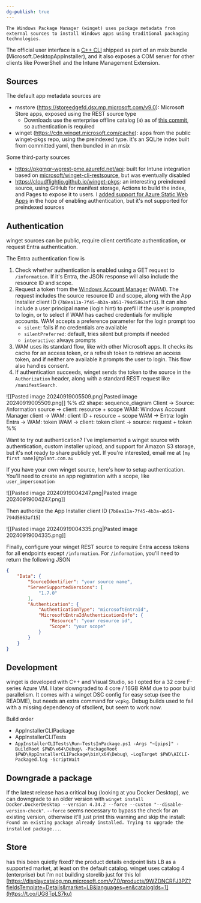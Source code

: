 ```yaml
---
dg-publish: true
---
```

	The Windows Package Manager (winget) uses package metadata from external sources to install Windows apps using traditional packaging technologies.
The official user interface is a [C++ CLI](https://github.com/microsoft/winget-cli) shipped as part of an msix bundle (Microsoft.DesktopAppInstaller), and it also exposes a COM server for other clients like PowerShell and the Intune Management Extension.
## Sources
The default app metadata sources are
* msstore (https://storeedgefd.dsx.mp.microsoft.com/v9.0): Microsoft Store apps, exposed using the REST source type
	* Downloads use the enterprise offline catalog (`4`) as of [this commit](https://github.com/microsoft/winget-cli/commit/06ac4715513d3807060bd2b08967e0f18934c328#diff-489237a33097c9e831c99a209b330daaa640d9bdb27872bbeb322f39c408c6bc), so authentication is required
* winget (https://cdn.winget.microsoft.com/cache): apps from the public winget-pkgs repo, using the preindexed type. it's an SQLite index built from committed yaml, then bundled in an msix

Some third-party sources
* https://pkgmgr-wgrest-pme.azurefd.net/api: built for Intune integration based on [microsoft/winget-cli-restsource](https://github.com/microsoft/winget-cli-restsource), but was eventually disabled
* https://cloudflightio.github.io/winget-pkgs: an interesting preindexed source, using GitHub for manifest storage, Actions to build the index, and Pages to expose it to users. I [added support for Azure Static Web Apps](https://github.com/pl4nty/winget-pkgs-selfhost/pull/1/files) in the hope of enabling authentication, but it's not supported for preindexed sources 

## Authentication
winget sources can be public, require client certificate authentication, or request Entra authentication.

The Entra authentication flow is
1. Check whether authentication is enabled using a GET request to `/information`. If it's Entra, the JSON response will also include the resource ID and scope.
2. Request a token from the [Windows Account Manager](https://learn.microsoft.com/en-us/entra/identity-platform/reference-entra-id-wam-api) (WAM). The request includes the source resource ID and scope, along with the App Installer client ID (`7b8ea11a-7f45-4b3a-ab51-794d5863af15`). It can also include a user principal name (login hint) to prefill if the user is prompted to login, or to select if WAM has cached credentials for multiple accounts. WAM accepts a preference parameter for the login prompt too
	* `silent`: fails if no credentials are available
	* `silentPreferred`: default, tries silent but prompts if needed
	* `interactive`: always prompts
3. WAM uses its standard flow, like with other Microsoft apps. It checks its cache for an access token, or a refresh token to retrieve an access token, and if neither are available it prompts the user to login. This flow also handles consent.
4. If authentication succeeds, winget sends the token to the source in the `Authorization` header, along with a standard REST request like `/manifestSearch`.

![[Pasted image 20240919005509.png|Pasted image 20240919005509.png]]
%%
d2
shape: sequence_diagram
Client -> Source: /information
source -> client: resource + scope
WAM: Windows Account Manager
client -> WAM: client ID + resource + scope
WAM -> Entra: login
Entra -> WAM: token
WAM -> client: token
client -> source: request + token
%%


Want to try out authentication? I've implemented a winget source with authentication, custom installer upload, and support for Amazon S3 storage, but it's not ready to share publicly yet. If you're interested, email me at `[my first name]@tplant.com.au`

If you have your own winget source, here's how to setup authentication. You'll need to create an app registration with a scope, like `user_impersonation`

![[Pasted image 20240919004247.png|Pasted image 20240919004247.png]]

Then authorize the App Installer client ID (`7b8ea11a-7f45-4b3a-ab51-794d5863af15`)

![[Pasted image 20240919004335.png|Pasted image 20240919004335.png]]

Finally, configure your winget REST source to require Entra access tokens for all endpoints except `/information`. For `/information`, you'll need to return the following JSON

```json
{
	"Data": {
		"SourceIdentifier": "your source name",
		"ServerSupportedVersions": [
			"1.7.0"
		],
		"Authentication": {
			"AuthenticationType": "microsoftEntraId",
			"MicrosoftEntraIdAuthenticationInfo": {
				"Resource": "your resource id",
				"Scope": "your scope"
			}
		}
	}
}
```

## Development
winget is developed with C++ and Visual Studio, so I opted for a 32 core F-series Azure VM. I later downgraded to 4 core / 16GB RAM due to poor build parallelism.
It comes with a winget DSC config for easy setup (see the README), but needs an extra command for `vcpkg`. Debug builds used to fail with a missing dependency of sfsclient, but seem to work now.

Build order
* AppInstallerCLIPackage
* AppInstallerCLITests
* `AppInstallerCLITests\Run-TestsInPackage.ps1 -Args "~[pips]" -BuildRoot $PWD\x64\Debug\ -PackageRoot $PWD\AppInstallerCLIPackage\bin\x64\Debug\ -LogTarget $PWD\AICLI-Packaged.log -ScriptWait`

## Downgrade a package
If the latest release has a critical bug (looking at you Docker Desktop), we can downgrade to an older version with `winget install Docker.DockerDesktop --version 4.34.2 --force --custom "--disable-version-check"`.
`--force` seems necessary to bypass the check for an existing version, otherwise it'll just print this warning and skip the install: `Found an existing package already installed. Trying to upgrade the installed package...`.

## Store


has this been quietly fixed? the product details endpoint lists LB as a supported market, at least on the default catalog. winget uses catalog 4 (enterprise) but I'm not building storelib just for this lol [https://displaycatalog.mp.microsoft.com/v7.0/products/9WZDNCRFJ3PZ?fieldsTemplate=Details&market=LB&languages=en&catalogIds=1](https://t.co/UG8TpLS7ku)